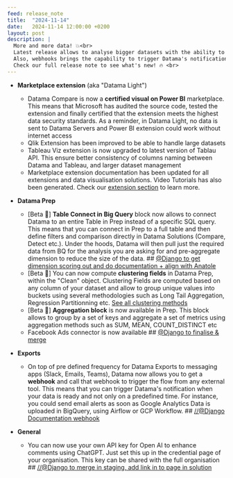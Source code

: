 ```yaml
---
feed: release_note
title:  "2024-11-14"
date:   2024-11-14 12:00:00 +0200
layout: post
description: |
  More and more data! 💥<br>
  Latest release allows to analyse bigger datasets with the ability to connect directly to full bigquery tables or cluster and aggregate directly in Datama Prep.<br>
  Also, webhooks brings the capability to trigger Datama's notification on demand 🥳<br>
  Check our full release note to see what's new! 🔥 <br>
---
```


* **Marketplace extension** (aka "Datama Light")
  * Datama Compare is now a **certified visual on Power BI** marketplace. This means that Microsoft has audited the source code, tested the extension and finally certified that the extension meets the highest data security standards. As a reminder, in Datama Light, no data is sent to Datama Servers and Power BI extension could work without internet access
  * Qlik Extension has been improved to be able to handle large datasets
  * Tableau Viz extension is now upgraded to latest version of Tablau API. This ensure better consistency of columns naming between Datama and Tableau, and larger dataset management
  * Marketplace extension documentation has been updated for all extensions and data visualisation solutions. Video Tutorials has also been generated. Check our [extension section]({{site.url}}/{{site.baseurl}}/extensions/how-to-use/index.html) to learn more. 

* **Datama Prep**
  * [Beta 🧪] **Table Connect in Big Query** block now allows to connect Datama to an entire Table in Prep instead of a specific SQL query. This means that you can connect in Prep to a full table and then define filters and comparison directly in Datama Solutions (Compare, Detect etc.). Under the hoods, Datama will then pull just the required data from BQ for the analysis you are asking for and pre-aggregate dimension to reduce the size of the data. ## [@Django to get dimension scoring out and do documentation + align with Anatole]()
  * [Beta 🧪] You can now compute **clustering fields** in Datama Prep, within the "Clean" object. Clustering Fields are computed based on any column of your dataset and allow to group unique values into buckets using several methodologies such as Long Tail Aggregation, Regression Partitionning etc. [See all clustering methods]({{site.url}}/{{site.baseurl}}/core_app/new/prep/clustering#clustering-methods) 
  * [Beta 🧪] **Aggregation block** is now available in Prep. This block allows to group by a set of keys and aggregate a set of metrics using aggregation methods such as SUM, MEAN, COUNT_DISTINCT etc
  * Facebook Ads connector is now available ## [@Django to finalise & merge]() 

* **Exports**
  * On top of pre defined frequency for Datama Exports to messaging apps (Slack, Emails, Teams), Datama now allows you to get a **webhook** and call that webhook to trigger the flow from any external tool. This means that you can trigger Datama's notification when your data is ready and not only on a predefined time. For instance, you could send email alerts as soon as Google Analytics Data is uploaded in BigQuery, using Airflow or GCP Workflow. ## [//@Django Documentation webhook]()


* **General**
  * You can now use your own API key for Open AI to enhance comments using ChatGPT. Just set this up in the credential page of your organisation. This key can be shared with the full organisation ## [//@Django to merge in staging, add link in to page in solution]()




